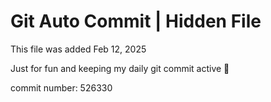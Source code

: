 # Git Auto Commit | Hidden File

This file was added Feb 12, 2025

Just for fun and keeping my daily git commit active 🤪

commit number: 526330
